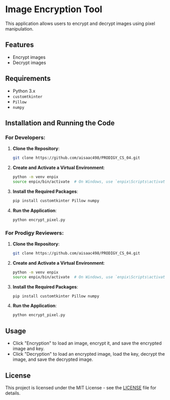 # Image Encryption Tool

This application allows users to encrypt and decrypt images using pixel manipulation.

## Features
- Encrypt images
- Decrypt images

## Requirements
- Python 3.x
- `customtkinter`
- `Pillow`
- `numpy`

## Installation and Running the Code

### For Developers:

1. **Clone the Repository**:
    ```sh
    git clone https://github.com/aisaac498/PRODIGY_CS_04.git
    ```

2. **Create and Activate a Virtual Environment**:
    ```sh
    python -m venv enpix
    source enpix/bin/activate  # On Windows, use `enpix\Scripts\activate`
    ```

3. **Install the Required Packages**:
    ```sh
    pip install customtkinter Pillow numpy
    ```

4. **Run the Application**:
    ```sh
    python encrypt_pixel.py
    ```

### For Prodigy Reviewers:

1. **Clone the Repository**:
    ```sh
    git clone https://github.com/aisaac498/PRODIGY_CS_04.git
    ```
    
2. **Create and Activate a Virtual Environment**:
    ```sh
    python -m venv enpix
    source enpix/bin/activate  # On Windows, use `enpix\Scripts\activate`
    ```

3. **Install the Required Packages**:
    ```sh
    pip install customtkinter Pillow numpy
    ```

4. **Run the Application**:
    ```sh
    python encrypt_pixel.py
    ```

## Usage
- Click "Encryption" to load an image, encrypt it, and save the encrypted image and key.
- Click "Decryption" to load an encrypted image, load the key, decrypt the image, and save the decrypted image.

## License
This project is licensed under the MIT License - see the [LICENSE](LICENSE) file for details.
